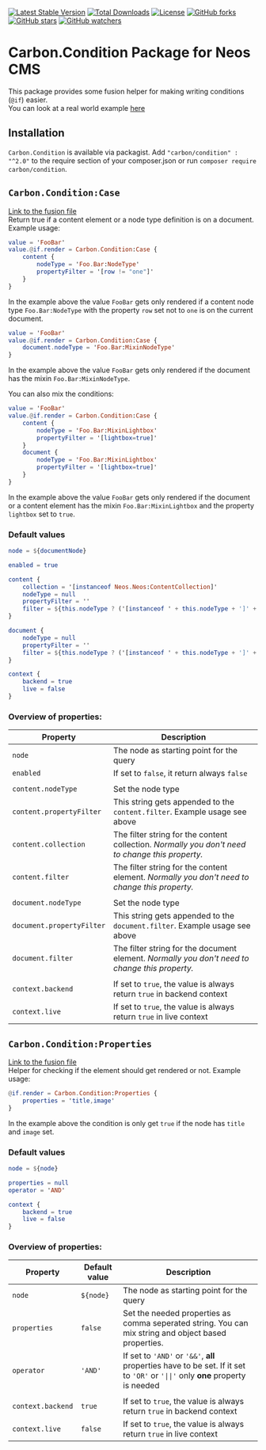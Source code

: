 [![Latest Stable Version](https://poser.pugx.org/carbon/condition/v/stable)](https://packagist.org/packages/carbon/condition)
[![Total Downloads](https://poser.pugx.org/carbon/condition/downloads)](https://packagist.org/packages/carbon/condition)
[![License](https://poser.pugx.org/carbon/condition/license)](LICENSE)
[![GitHub forks](https://img.shields.io/github/forks/CarbonPackages/Carbon.Condition.svg?style=social&label=Fork)](https://github.com/CarbonPackages/Carbon.Condition/fork)
[![GitHub stars](https://img.shields.io/github/stars/CarbonPackages/Carbon.Condition.svg?style=social&label=Stars)](https://github.com/CarbonPackages/Carbon.Condition/stargazers)
[![GitHub watchers](https://img.shields.io/github/watchers/CarbonPackages/Carbon.Condition.svg?style=social&label=Watch)](https://github.com/CarbonPackages/Carbon.Condition/subscription)

# Carbon.Condition Package for Neos CMS

This package provides some fusion helper for making writing conditions (`@if`) easier.  
You can look at a real world example [here](https://github.com/jonnitto/Jonnitto.Plyr/blob/master/Resources/Private/Fusion/Prototypes/IncludeCase.fusion)

## Installation

`Carbon.Condition` is available via packagist. Add `"carbon/condition" : "^2.0"`
to the require section of your composer.json or run `composer require carbon/condition`.

## `Carbon.Condition:Case`

[Link to the fusion file](Resources/Private/Fusion/Helper/Case.fusion)  
Return true if a content element or a node type definition is on a document.  
Example usage:

```elm
value = 'FooBar'
value.@if.render = Carbon.Condition:Case {
    content {
        nodeType = 'Foo.Bar:NodeType'
        propertyFilter = '[row != "one"]'
    }
}
```

In the example above the value `FooBar` gets only rendered if a content node type
`Foo.Bar:NodeType` with the property `row` set not to `one` is on the current document.

```elm
value = 'FooBar'
value.@if.render = Carbon.Condition:Case {
    document.nodeType = 'Foo.Bar:MixinNodeType'
}
```

In the example above the value `FooBar` gets only rendered if the document has
the mixin `Foo.Bar:MixinNodeType`.

You can also mix the conditions:

```elm
value = 'FooBar'
value.@if.render = Carbon.Condition:Case {
    content {
        nodeType = 'Foo.Bar:MixinLightbox'
        propertyFilter = '[lightbox=true]'
    }
    document {
        nodeType = 'Foo.Bar:MixinLightbox'
        propertyFilter = '[lightbox=true]'
    }
}
```

In the example above the value `FooBar` gets only rendered if the document or a
content element has the mixin `Foo.Bar:MixinLightbox` and the property `lightbox`
set to `true`.

### Default values

```elm
node = ${documentNode}

enabled = true

content {
    collection = '[instanceof Neos.Neos:ContentCollection]'
    nodeType = null
    propertyFilter = ''
    filter = ${this.nodeType ? ('[instanceof ' + this.nodeType + ']' + this.propertyFilter) : null}
}

document {
    nodeType = null
    propertyFilter = ''
    filter = ${this.nodeType ? ('[instanceof ' + this.nodeType + ']' + this.propertyFilter) : null}
}

context {
    backend = true
    live = false
}
```

### Overview of properties:

| Property                  | Description                                                                                      |
| ------------------------- | ------------------------------------------------------------------------------------------------ |
| `node`                    | The node as starting point for the query                                                         |
| `enabled`                 | If set to `false`, it return always `false`                                                      |
|                           |                                                                                                  |
| `content.nodeType`        | Set the node type                                                                                |
| `content.propertyFilter`  | This string gets appended to the `content.filter`. Example usage see above                       |
| `content.collection`      | The filter string for the content collection. _Normally you don't need to change this property._ |
| `content.filter`          | The filter string for the content element. _Normally you don't need to change this property._    |
|                           |                                                                                                  |
| `document.nodeType`       | Set the node type                                                                                |
| `document.propertyFilter` | This string gets appended to the `document.filter`. Example usage see above                      |
| `document.filter`         | The filter string for the document element. _Normally you don't need to change this property._   |
|                           |                                                                                                  |
| `context.backend`         | If set to `true`, the value is always return `true` in backend context                           |
| `context.live`            | If set to `true`, the value is always return `true` in live context                              |

## `Carbon.Condition:Properties`

[Link to the fusion file](Resources/Private/Fusion/Helper/Properties.fusion)  
Helper for checking if the element should get rendered or not. Example usage:

```elm
@if.render = Carbon.Condition:Properties {
    properties = 'title,image'
}
```

In the example above the condition is only get `true` if the node
has `title` and `image` set.

### Default values

```elm
node = ${node}

properties = null
operator = 'AND'

context {
    backend = true
    live = false
}
```

### Overview of properties:

| Property          | Default value | Description                                                                                                                   |
| ----------------- | ------------- | ----------------------------------------------------------------------------------------------------------------------------- |
| `node`            | `${node}`     | The node as starting point for the query                                                                                      |
| `properties`      | `false`       | Set the needed properties as comma seperated string. You can mix string and object based properties.                          |
| `operator`        | `'AND'`       | If set to `'AND'` or `'&&'`, **all** properties have to be set. If it set to `'OR'` or `'\|\|'` only **one** property is needed |
|                   |               |                                                                                                                               |
| `context.backend` | `true`        | If set to `true`, the value is always return `true` in backend context                                                        |
| `context.live`    | `false`       | If set to `true`, the value is always return `true` in live context                                                           |
